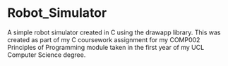 # Robot_Simulator
A simple robot simulator created in C using the drawapp library. This was created as part of my C coursework assignment for my COMP002 Principles of Programming module taken in the first year of my UCL Computer Science degree.  
